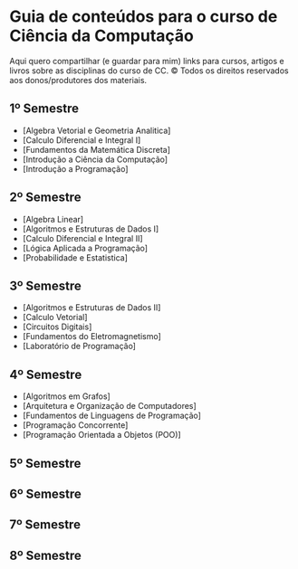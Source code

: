 # Guia de conteúdos para o curso de Ciência da Computação
Aqui quero compartilhar (e guardar para mim) links para cursos, artigos e livros sobre as disciplinas do curso de CC.
&copy; Todos os direitos reservados aos donos/produtores dos materiais.

## 1º Semestre

- [Algebra Vetorial e Geometria Analitica] <br>
- [Calculo Diferencial e Integral I]
- [Fundamentos da Matemática Discreta]
- [Introdução a Ciência da Computação]
- [Introdução a Programação]

## 2º Semestre

- [Algebra Linear]
- [Algoritmos e Estruturas de Dados I]
- [Calculo Diferencial e Integral II]
- [Lógica Aplicada a Programação]
- [Probabilidade e Estatistica]

## 3º Semestre

- [Algoritmos e Estruturas de Dados II]
- [Calculo Vetorial]
- [Circuitos Digitais]
- [Fundamentos do Eletromagnetismo]
- [Laboratório de Programação]

## 4º Semestre

- [Algoritmos em Grafos]
- [Arquitetura e Organização de Computadores]
- [Fundamentos de Linguagens de Programação]
- [Programação Concorrente]
- [Programação Orientada a Objetos (POO)] 

## 5º Semestre
## 6º Semestre
## 7º Semestre
## 8º Semestre
